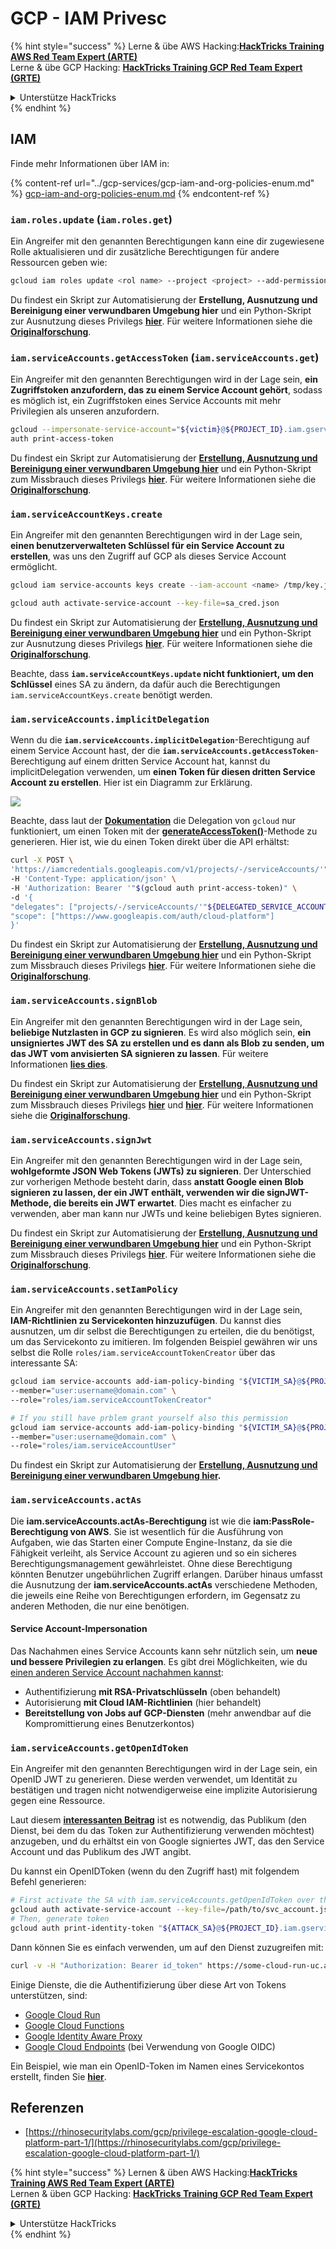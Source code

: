 # GCP - IAM Privesc

{% hint style="success" %}
Lerne & übe AWS Hacking:<img src="/.gitbook/assets/image.png" alt="" data-size="line">[**HackTricks Training AWS Red Team Expert (ARTE)**](https://training.hacktricks.xyz/courses/arte)<img src="/.gitbook/assets/image.png" alt="" data-size="line">\
Lerne & übe GCP Hacking: <img src="/.gitbook/assets/image (2).png" alt="" data-size="line">[**HackTricks Training GCP Red Team Expert (GRTE)**<img src="/.gitbook/assets/image (2).png" alt="" data-size="line">](https://training.hacktricks.xyz/courses/grte)

<details>

<summary>Unterstütze HackTricks</summary>

* Überprüfe die [**Abonnementpläne**](https://github.com/sponsors/carlospolop)!
* **Tritt der** 💬 [**Discord-Gruppe**](https://discord.gg/hRep4RUj7f) oder der [**Telegram-Gruppe**](https://t.me/peass) bei oder **folge** uns auf **Twitter** 🐦 [**@hacktricks\_live**](https://twitter.com/hacktricks\_live)**.**
* **Teile Hacking-Tricks, indem du PRs an die** [**HackTricks**](https://github.com/carlospolop/hacktricks) und [**HackTricks Cloud**](https://github.com/carlospolop/hacktricks-cloud) GitHub-Repos einreichst.

</details>
{% endhint %}

## IAM

Finde mehr Informationen über IAM in:

{% content-ref url="../gcp-services/gcp-iam-and-org-policies-enum.md" %}
[gcp-iam-and-org-policies-enum.md](../gcp-services/gcp-iam-and-org-policies-enum.md)
{% endcontent-ref %}

### `iam.roles.update` (`iam.roles.get`)

Ein Angreifer mit den genannten Berechtigungen kann eine dir zugewiesene Rolle aktualisieren und dir zusätzliche Berechtigungen für andere Ressourcen geben wie:
```bash
gcloud iam roles update <rol name> --project <project> --add-permissions <permission>
```
Du findest ein Skript zur Automatisierung der **Erstellung, Ausnutzung und Bereinigung einer verwundbaren Umgebung hier** und ein Python-Skript zur Ausnutzung dieses Privilegs [**hier**](https://github.com/RhinoSecurityLabs/GCP-IAM-Privilege-Escalation/blob/master/ExploitScripts/iam.roles.update.py). Für weitere Informationen siehe die [**Originalforschung**](https://rhinosecuritylabs.com/gcp/privilege-escalation-google-cloud-platform-part-1/).

### `iam.serviceAccounts.getAccessToken` (`iam.serviceAccounts.get`)

Ein Angreifer mit den genannten Berechtigungen wird in der Lage sein, **ein Zugriffstoken anzufordern, das zu einem Service Account gehört**, sodass es möglich ist, ein Zugriffstoken eines Service Accounts mit mehr Privilegien als unseren anzufordern.
```bash
gcloud --impersonate-service-account="${victim}@${PROJECT_ID}.iam.gserviceaccount.com" \
auth print-access-token
```
Du findest ein Skript zur Automatisierung der [**Erstellung, Ausnutzung und Bereinigung einer verwundbaren Umgebung hier**](https://github.com/carlospolop/gcp\_privesc\_scripts/blob/main/tests/4-iam.serviceAccounts.getAccessToken.sh) und ein Python-Skript zum Missbrauch dieses Privilegs [**hier**](https://github.com/RhinoSecurityLabs/GCP-IAM-Privilege-Escalation/blob/master/ExploitScripts/iam.serviceAccounts.getAccessToken.py). Für weitere Informationen siehe die [**Originalforschung**](https://rhinosecuritylabs.com/gcp/privilege-escalation-google-cloud-platform-part-1/).

### `iam.serviceAccountKeys.create`

Ein Angreifer mit den genannten Berechtigungen wird in der Lage sein, **einen benutzerverwalteten Schlüssel für ein Service Account zu erstellen**, was uns den Zugriff auf GCP als dieses Service Account ermöglicht.
```bash
gcloud iam service-accounts keys create --iam-account <name> /tmp/key.json

gcloud auth activate-service-account --key-file=sa_cred.json
```
Du findest ein Skript zur Automatisierung der [**Erstellung, Ausnutzung und Bereinigung einer verwundbaren Umgebung hier**](https://github.com/carlospolop/gcp\_privesc\_scripts/blob/main/tests/3-iam.serviceAccountKeys.create.sh) und ein Python-Skript zur Ausnutzung dieses Privilegs [**hier**](https://github.com/RhinoSecurityLabs/GCP-IAM-Privilege-Escalation/blob/master/ExploitScripts/iam.serviceAccountKeys.create.py). Für weitere Informationen siehe die [**Originalforschung**](https://rhinosecuritylabs.com/gcp/privilege-escalation-google-cloud-platform-part-1/).

Beachte, dass **`iam.serviceAccountKeys.update` nicht funktioniert, um den Schlüssel** eines SA zu ändern, da dafür auch die Berechtigungen `iam.serviceAccountKeys.create` benötigt werden.

### `iam.serviceAccounts.implicitDelegation`

Wenn du die **`iam.serviceAccounts.implicitDelegation`**-Berechtigung auf einem Service Account hast, der die **`iam.serviceAccounts.getAccessToken`**-Berechtigung auf einem dritten Service Account hat, kannst du implicitDelegation verwenden, um **einen Token für diesen dritten Service Account zu erstellen**. Hier ist ein Diagramm zur Erklärung.

![](https://rhinosecuritylabs.com/wp-content/uploads/2020/04/image2-500x493.png)

Beachte, dass laut der [**Dokumentation**](https://cloud.google.com/iam/docs/understanding-service-accounts) die Delegation von `gcloud` nur funktioniert, um einen Token mit der [**generateAccessToken()**](https://cloud.google.com/iam/credentials/reference/rest/v1/projects.serviceAccounts/generateAccessToken)-Methode zu generieren. Hier ist, wie du einen Token direkt über die API erhältst:
```bash
curl -X POST \
'https://iamcredentials.googleapis.com/v1/projects/-/serviceAccounts/'"${TARGET_SERVICE_ACCOUNT}"':generateAccessToken' \
-H 'Content-Type: application/json' \
-H 'Authorization: Bearer '"$(gcloud auth print-access-token)" \
-d '{
"delegates": ["projects/-/serviceAccounts/'"${DELEGATED_SERVICE_ACCOUNT}"'"],
"scope": ["https://www.googleapis.com/auth/cloud-platform"]
}'
```
Du findest ein Skript zur Automatisierung der [**Erstellung, Ausnutzung und Bereinigung einer verwundbaren Umgebung hier**](https://github.com/carlospolop/gcp_privesc_scripts/blob/main/tests/5-iam.serviceAccounts.implicitDelegation.sh) und ein Python-Skript zum Missbrauch dieses Privilegs [**hier**](https://github.com/RhinoSecurityLabs/GCP-IAM-Privilege-Escalation/blob/master/ExploitScripts/iam.serviceAccounts.implicitDelegation.py). Für weitere Informationen siehe die [**Originalforschung**](https://rhinosecuritylabs.com/gcp/privilege-escalation-google-cloud-platform-part-1/).

### `iam.serviceAccounts.signBlob`

Ein Angreifer mit den genannten Berechtigungen wird in der Lage sein, **beliebige Nutzlasten in GCP zu signieren**. Es wird also möglich sein, **ein unsigniertes JWT des SA zu erstellen und es dann als Blob zu senden, um das JWT vom anvisierten SA signieren zu lassen**. Für weitere Informationen [**lies dies**](https://medium.com/google-cloud/using-serviceaccountactor-iam-role-for-account-impersonation-on-google-cloud-platform-a9e7118480ed).

Du findest ein Skript zur Automatisierung der [**Erstellung, Ausnutzung und Bereinigung einer verwundbaren Umgebung hier**](https://github.com/carlospolop/gcp_privesc_scripts/blob/main/tests/6-iam.serviceAccounts.signBlob.sh) und ein Python-Skript zum Missbrauch dieses Privilegs [**hier**](https://github.com/RhinoSecurityLabs/GCP-IAM-Privilege-Escalation/blob/master/ExploitScripts/iam.serviceAccounts.signBlob-accessToken.py) und [**hier**](https://github.com/RhinoSecurityLabs/GCP-IAM-Privilege-Escalation/blob/master/ExploitScripts/iam.serviceAccounts.signBlob-gcsSignedUrl.py). Für weitere Informationen siehe die [**Originalforschung**](https://rhinosecuritylabs.com/gcp/privilege-escalation-google-cloud-platform-part-1/).

### `iam.serviceAccounts.signJwt`

Ein Angreifer mit den genannten Berechtigungen wird in der Lage sein, **wohlgeformte JSON Web Tokens (JWTs) zu signieren**. Der Unterschied zur vorherigen Methode besteht darin, dass **anstatt Google einen Blob signieren zu lassen, der ein JWT enthält, verwenden wir die signJWT-Methode, die bereits ein JWT erwartet**. Dies macht es einfacher zu verwenden, aber man kann nur JWTs und keine beliebigen Bytes signieren.

Du findest ein Skript zur Automatisierung der [**Erstellung, Ausnutzung und Bereinigung einer verwundbaren Umgebung hier**](https://github.com/carlospolop/gcp_privesc_scripts/blob/main/tests/7-iam.serviceAccounts.signJWT.sh) und ein Python-Skript zum Missbrauch dieses Privilegs [**hier**](https://github.com/RhinoSecurityLabs/GCP-IAM-Privilege-Escalation/blob/master/ExploitScripts/iam.serviceAccounts.signJWT.py). Für weitere Informationen siehe die [**Originalforschung**](https://rhinosecuritylabs.com/gcp/privilege-escalation-google-cloud-platform-part-1/).

### `iam.serviceAccounts.setIamPolicy` <a href="#iam.serviceaccounts.setiampolicy" id="iam.serviceaccounts.setiampolicy"></a>

Ein Angreifer mit den genannten Berechtigungen wird in der Lage sein, **IAM-Richtlinien zu Servicekonten hinzuzufügen**. Du kannst dies ausnutzen, um dir selbst die Berechtigungen zu erteilen, die du benötigst, um das Servicekonto zu imitieren. Im folgenden Beispiel gewähren wir uns selbst die Rolle `roles/iam.serviceAccountTokenCreator` über das interessante SA:
```bash
gcloud iam service-accounts add-iam-policy-binding "${VICTIM_SA}@${PROJECT_ID}.iam.gserviceaccount.com" \
--member="user:username@domain.com" \
--role="roles/iam.serviceAccountTokenCreator"

# If you still have prblem grant yourself also this permission
gcloud iam service-accounts add-iam-policy-binding "${VICTIM_SA}@${PROJECT_ID}.iam.gserviceaccount.com" \ \
--member="user:username@domain.com" \
--role="roles/iam.serviceAccountUser"
```
Du findest ein Skript zur Automatisierung der [**Erstellung, Ausnutzung und Bereinigung einer verwundbaren Umgebung hier**](https://github.com/carlospolop/gcp_privesc_scripts/blob/main/tests/d-iam.serviceAccounts.setIamPolicy.sh)**.**

### `iam.serviceAccounts.actAs`

Die **iam.serviceAccounts.actAs-Berechtigung** ist wie die **iam:PassRole-Berechtigung von AWS**. Sie ist wesentlich für die Ausführung von Aufgaben, wie das Starten einer Compute Engine-Instanz, da sie die Fähigkeit verleiht, als Service Account zu agieren und so ein sicheres Berechtigungsmanagement gewährleistet. Ohne diese Berechtigung könnten Benutzer ungebührlichen Zugriff erlangen. Darüber hinaus umfasst die Ausnutzung der **iam.serviceAccounts.actAs** verschiedene Methoden, die jeweils eine Reihe von Berechtigungen erfordern, im Gegensatz zu anderen Methoden, die nur eine benötigen.

#### Service Account-Impersonation <a href="#service-account-impersonation" id="service-account-impersonation"></a>

Das Nachahmen eines Service Accounts kann sehr nützlich sein, um **neue und bessere Privilegien zu erlangen**. Es gibt drei Möglichkeiten, wie du [einen anderen Service Account nachahmen kannst](https://cloud.google.com/iam/docs/understanding-service-accounts#impersonating_a_service_account):

* Authentifizierung **mit RSA-Privatschlüsseln** (oben behandelt)
* Autorisierung **mit Cloud IAM-Richtlinien** (hier behandelt)
* **Bereitstellung von Jobs auf GCP-Diensten** (mehr anwendbar auf die Kompromittierung eines Benutzerkontos)

### `iam.serviceAccounts.getOpenIdToken`

Ein Angreifer mit den genannten Berechtigungen wird in der Lage sein, ein OpenID JWT zu generieren. Diese werden verwendet, um Identität zu bestätigen und tragen nicht notwendigerweise eine implizite Autorisierung gegen eine Ressource.

Laut diesem [**interessanten Beitrag**](https://medium.com/google-cloud/authenticating-using-google-openid-connect-tokens-e7675051213b) ist es notwendig, das Publikum (den Dienst, bei dem du das Token zur Authentifizierung verwenden möchtest) anzugeben, und du erhältst ein von Google signiertes JWT, das den Service Account und das Publikum des JWT angibt.

Du kannst ein OpenIDToken (wenn du den Zugriff hast) mit folgendem Befehl generieren:
```bash
# First activate the SA with iam.serviceAccounts.getOpenIdToken over the other SA
gcloud auth activate-service-account --key-file=/path/to/svc_account.json
# Then, generate token
gcloud auth print-identity-token "${ATTACK_SA}@${PROJECT_ID}.iam.gserviceaccount.com" --audiences=https://example.com
```
Dann können Sie es einfach verwenden, um auf den Dienst zuzugreifen mit:
```bash
curl -v -H "Authorization: Bearer id_token" https://some-cloud-run-uc.a.run.app
```
Einige Dienste, die die Authentifizierung über diese Art von Tokens unterstützen, sind:

* [Google Cloud Run](https://cloud.google.com/run/)
* [Google Cloud Functions](https://cloud.google.com/functions/docs/)
* [Google Identity Aware Proxy](https://cloud.google.com/iap/docs/authentication-howto)
* [Google Cloud Endpoints](https://cloud.google.com/endpoints/docs/openapi/authenticating-users-google-id) (bei Verwendung von Google OIDC)

Ein Beispiel, wie man ein OpenID-Token im Namen eines Servicekontos erstellt, finden Sie [**hier**](https://github.com/carlospolop-forks/GCP-IAM-Privilege-Escalation/blob/master/ExploitScripts/iam.serviceAccounts.getOpenIdToken.py).

## Referenzen

* [https://rhinosecuritylabs.com/gcp/privilege-escalation-google-cloud-platform-part-1/](https://rhinosecuritylabs.com/gcp/privilege-escalation-google-cloud-platform-part-1/)

{% hint style="success" %}
Lernen & üben AWS Hacking:<img src="/.gitbook/assets/image.png" alt="" data-size="line">[**HackTricks Training AWS Red Team Expert (ARTE)**](https://training.hacktricks.xyz/courses/arte)<img src="/.gitbook/assets/image.png" alt="" data-size="line">\
Lernen & üben GCP Hacking: <img src="/.gitbook/assets/image (2).png" alt="" data-size="line">[**HackTricks Training GCP Red Team Expert (GRTE)**<img src="/.gitbook/assets/image (2).png" alt="" data-size="line">](https://training.hacktricks.xyz/courses/grte)

<details>

<summary>Unterstütze HackTricks</summary>

* Überprüfen Sie die [**Abonnementpläne**](https://github.com/sponsors/carlospolop)!
* **Treten Sie der** 💬 [**Discord-Gruppe**](https://discord.gg/hRep4RUj7f) oder der [**Telegram-Gruppe**](https://t.me/peass) bei oder **folgen** Sie uns auf **Twitter** 🐦 [**@hacktricks\_live**](https://twitter.com/hacktricks\_live)**.**
* **Teilen Sie Hacking-Tricks, indem Sie PRs an die** [**HackTricks**](https://github.com/carlospolop/hacktricks) und [**HackTricks Cloud**](https://github.com/carlospolop/hacktricks-cloud) GitHub-Repos übermitteln.

</details>
{% endhint %}
